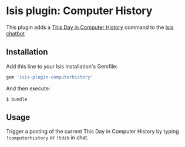 # Isis plugin: Computer History

This plugin adds a [This Day in Computer History](http://www.computerhistory.org/tdih/) command to the [Isis chatbot](https://github.com/silentgrowl/isis)

## Installation

Add this line to your Isis installation's Gemfile:

```ruby
gem 'isis-plugin-computerhistory'
```

And then execute:

    $ bundle

## Usage

Trigger a posting of the current This Day in Computer History by typing ```!computerhistory``` or ```!tdih``` in chat.
